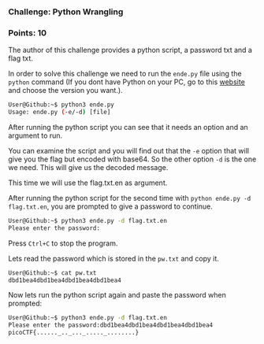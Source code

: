 ### Challenge: Python Wrangling
### Points: 10

The author of this challenge provides a python script, a password txt and a flag txt.

In order to solve this challenge we need to run the `ende.py` file using the `python` command (If you dont have Python on your PC, go to this [website](https://www.python.org/downloads/) and choose the version you want.).

```bash
User@Github:~$ python3 ende.py 
Usage: ende.py (-e/-d) [file]
```
After running the python script you can see that it needs an option and an argument to run.

You can examine the script and you will find out that the `-e` option that will give you the flag but encoded with base64. So the other option `-d` is the one we need. This will give us the decoded message. 

This time we will use the flag.txt.en as argument.

After running the python script for the second time with `python ende.py -d flag.txt.en`, you are prompted to give a password to continue.
```bash
User@Github:~$ python3 ende.py -d flag.txt.en
Please enter the password:
```
Press `Ctrl+C` to stop the program.

Lets read the password which is stored in the `pw.txt` and copy it.
```bash
User@Github:~$ cat pw.txt 
dbd1bea4dbd1bea4dbd1bea4dbd1bea4
```

Now lets run the python script again and paste the password when prompted:
```bash
User@Github:~$ python3 ende.py -d flag.txt.en
Please enter the password:dbd1bea4dbd1bea4dbd1bea4dbd1bea4
picoCTF{......_.._..._....._........}
```